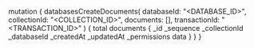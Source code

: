 mutation {
    databasesCreateDocuments(
        databaseId: "<DATABASE_ID>",
        collectionId: "<COLLECTION_ID>",
        documents: [],
        transactionId: "<TRANSACTION_ID>"
    ) {
        total
        documents {
            _id
            _sequence
            _collectionId
            _databaseId
            _createdAt
            _updatedAt
            _permissions
            data
        }
    }
}
